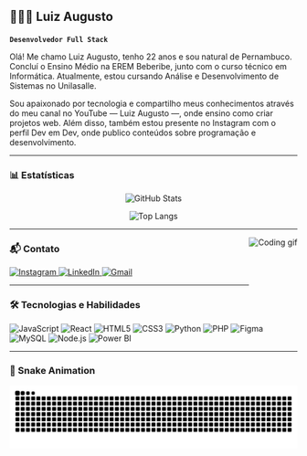 👨🏻‍💻 Luiz Augusto
---
**`Desenvolvedor Full Stack`**

Olá! Me chamo Luiz Augusto, tenho 22 anos e sou natural de Pernambuco. Concluí o Ensino Médio na EREM Beberibe, junto com o curso técnico em Informática. Atualmente, estou cursando Análise e Desenvolvimento de Sistemas no Unilasalle.

Sou apaixonado por tecnologia e compartilho meus conhecimentos através do meu canal no YouTube — Luiz Augusto —, onde ensino como criar projetos web. Além disso, também estou presente no Instagram com o perfil Dev em Dev, onde publico conteúdos sobre programação e desenvolvimento.

---
### 📊 Estatísticas

<div align="center">
  <img 
    alt="GitHub Stats" 
    height="180" 
    src="https://github-readme-stats.vercel.app/api?username=Luiz&show_icons=true&theme=tokyonight&include_all_commits=true&locale=pt-br" 
  />

  <img 
    alt="Top Langs" 
    height="180" 
    src="https://github-readme-stats.vercel.app/api/top-langs/?username=Luiz&theme=tokyonight&layout=compact&custom_title=Tecnologias&langs_count=9" 
  />
</div>

---

<img align="right" height="150" src="https://media0.giphy.com/media/3oKIPnAiaMCws8nOsE/giphy.gif" alt="Coding gif" />


### 📬 Contato

<p align="left">
  <a href="https://www.instagram.com/luiz_august9/" target="_blank">
    <img 
      src="https://img.shields.io/badge/Instagram-%23E4405F?style=for-the-badge&logo=instagram&logoColor=white" 
      alt="Instagram" 
    />
  </a>

  <a href="https://www.linkedin.com/in/luiz-augusto2/" target="_blank">
    <img 
      src="https://img.shields.io/badge/LinkedIn-%230077B5?style=for-the-badge&logo=linkedin&logoColor=white" 
      alt="LinkedIn" 
    />
  </a>

  <a href="mailto:luizaugustoo2019@gmail.com">
    <img 
      src="https://img.shields.io/badge/Gmail-%23333?style=for-the-badge&logo=gmail&logoColor=white" 
      alt="Gmail" 
    />
  </a>
</p>

---

### 🛠️ Tecnologias e Habilidades

<div align="left">
  <img src="https://cdn.jsdelivr.net/gh/devicons/devicon/icons/javascript/javascript-original.svg" height="30" alt="JavaScript" />
  <img src="https://cdn.jsdelivr.net/gh/devicons/devicon/icons/react/react-original.svg" height="30" alt="React" />
  <img src="https://cdn.jsdelivr.net/gh/devicons/devicon/icons/html5/html5-original.svg" height="30" alt="HTML5" />
  <img src="https://cdn.jsdelivr.net/gh/devicons/devicon/icons/css3/css3-original.svg" height="30" alt="CSS3" />
  <img src="https://cdn.jsdelivr.net/gh/devicons/devicon/icons/python/python-original.svg" height="30" alt="Python" />
  <img src="https://cdn.jsdelivr.net/gh/devicons/devicon/icons/php/php-original.svg" height="30" alt="PHP" />
  <img src="https://cdn.jsdelivr.net/gh/devicons/devicon/icons/figma/figma-original.svg" height="30" alt="Figma" />
  <img src="https://cdn.jsdelivr.net/gh/devicons/devicon/icons/mysql/mysql-original.svg" height="30" alt="MySQL" />
  <img src="https://cdn.jsdelivr.net/gh/devicons/devicon/icons/nodejs/nodejs-original.svg" height="30" alt="Node.js" />
  <img src="https://img.shields.io/badge/Power%20BI-F2C811?style=for-the-badge&logo=powerbi&logoColor=black" height="30" alt="Power BI" />
</div>

---

### 🐍 Snake Animation

<picture>
  <source media="(prefers-color-scheme: dark)" srcset="https://raw.githubusercontent.com/v1ih/v1ih/output/github-snake-dark.svg" />
  <source media="(prefers-color-scheme: light)" srcset="https://raw.githubusercontent.com/v1ih/v1ih/output/github-snake.svg" />
  <img alt="GitHub Snake Animation" src="https://raw.githubusercontent.com/v1ih/v1ih/output/github-snake.svg" />
</picture>
